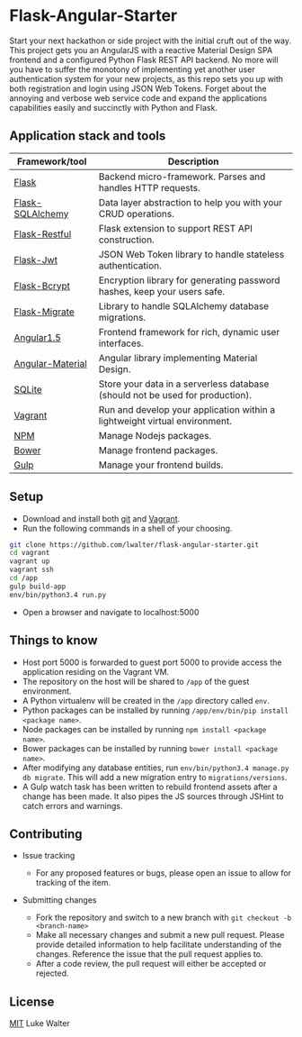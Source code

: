 # Flask-Angular-Starter
Start your next hackathon or side project with the initial cruft out of the way. This project gets you an AngularJS with a reactive Material Design SPA frontend and a configured Python Flask REST API backend. No more will you have to suffer the monotony of implementing yet another user authentication system for your new projects, as this repo sets you up with both registration and login using JSON Web Tokens. Forget about the annoying and verbose web service code and expand the applications capabilities easily and succinctly with Python and Flask.

## Application stack and tools
Framework/tool | Description
----------------- | -----------------
[Flask](http://flask.pocoo.org/) | Backend micro-framework. Parses and handles HTTP requests.
[Flask-SQLAlchemy](http://flask-sqlalchemy.pocoo.org/2.1/) | Data layer abstraction to help you with your CRUD operations.
[Flask-Restful](http://flask-restful-cn.readthedocs.org/en/0.3.4/) | Flask extension to support REST API construction.
[Flask-Jwt](https://pythonhosted.org/Flask-JWT/) | JSON Web Token library to handle stateless authentication. 
[Flask-Bcrypt](https://flask-bcrypt.readthedocs.org/en/latest/) | Encryption library for generating password hashes, keep your users safe. 
[Flask-Migrate](https://flask-migrate.readthedocs.org/en/latest/) | Library to handle SQLAlchemy database migrations.
[Angular1.5](https://angularjs.org/) | Frontend framework for rich, dynamic user interfaces.
[Angular-Material](https://material.angularjs.org/latest/) | Angular library implementing Material Design.
[SQLite](https://www.sqlite.org/) | Store your data in a serverless database (should not be used for production).
[Vagrant](https://www.vagrantup.com/) | Run and develop your application within a lightweight virtual environment.
[NPM](https://www.npmjs.com/) | Manage Nodejs packages.
[Bower](http://bower.io/) | Manage frontend packages.
[Gulp](http://gulpjs.com/) | Manage your frontend builds.

## Setup
* Download and install both [git](https://git-scm.com/downloads) and [Vagrant](https://www.vagrantup.com/downloads.html).
* Run the following commands in a shell of your choosing.
```sh
git clone https://github.com/lwalter/flask-angular-starter.git
cd vagrant
vagrant up
vagrant ssh
cd /app
gulp build-app
env/bin/python3.4 run.py
```
* Open a browser and navigate to localhost:5000

## Things to know
* Host port 5000 is forwarded to guest port 5000 to provide access the application residing on the Vagrant VM.
* The repository on the host will be shared to `/app` of the guest environment.
* A Python virtualenv will be created in the `/app` directory called `env`.
* Python packages can be installed by running `/app/env/bin/pip install <package name>`.
* Node packages can be installed by running `npm install <package name>`.
* Bower packages can be installed by running `bower install <package name>`.
* After modifying any database entities, run `env/bin/python3.4 manage.py db migrate`. This will add a new migration entry to `migrations/versions`.
* A Gulp watch task has been written to rebuild frontend assets after a change has been made. It also pipes the JS sources through JSHint to catch errors and warnings.

## Contributing
* Issue tracking
    * For any proposed features or bugs, please open an issue to allow for tracking of the item.

* Submitting changes
    * Fork the repository and switch to a new branch with `git checkout -b <branch-name>`
    * Make all necessary changes and submit a new pull request. Please provide detailed information to help facilitate understanding of the changes. Reference the issue that the pull request applies to.
    * After a code review, the pull request will either be accepted or rejected.

## License
[MIT](LICENSE) Luke Walter